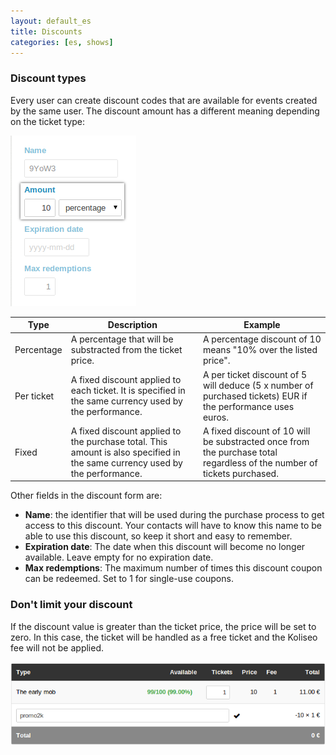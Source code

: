 ```yaml
---
layout: default_es
title: Discounts
categories: [es, shows]
---
```


<h3>Discount types</h3>

Every user can create discount codes that are available for events created by the same user. The discount amount has a different meaning depending on the ticket type:

<p><img src="/img/discount-form.png" class="img-polaroid img-rounded"></p>

<table>
	<thead>
		<tr><th>Type</th><th>Description</th><th>Example</th></tr>
	</thead>
	<tbody>
		<tr><td>Percentage</td><td>A percentage that will be substracted from the ticket price.</td><td>A percentage discount of 10 means "10% over the listed price".</td></tr>
		<tr><td>Per ticket</td><td>A fixed discount applied to each ticket. It is specified in the same currency used by the performance.</td><td>A per ticket discount of 5 will deduce (5 x number of purchased tickets) EUR if the performance uses euros.</td></tr>
		<tr><td>Fixed</td><td>A fixed discount applied to the purchase total. This amount is also specified in the same currency used by the performance.</td><td> A fixed discount of 10 will be substracted once from the purchase total regardless of the number of tickets purchased.</td></tr>
	</tbody>
</table>

<p>Other fields in the discount form are:</p>

* **Name**: the identifier that will be used during the purchase process to get access to this discount. Your contacts will have to know this name to be able to use this discount, so keep it short and easy to remember.
* **Expiration date**: The date when this discount will become no longer available. Leave empty for no expiration date.
* **Max redemptions**: The maximum number of times this discount coupon can be redeemed. Set to 1 for single-use coupons.

<h3>Don't limit your discount</h3>

<p>If the discount value is greater than the ticket price, the price will be set to zero. In this case, the ticket will be handled as a free ticket and the Koliseo fee will not be applied.</p>

<p><img src="/img/discount-applied.png" class="img-polaroid img-rounded"></p>
